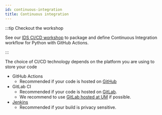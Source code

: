 ```yaml
---
id: continuous-integration
title: Continuous integration
---
```


:::tip Checkout the workshop

See our [IDS CI/CD workshop](https://maastrichtu-ids.github.io/workshop-ci/) to package and define Continuous Integration workflow for Python with GitHub Actions.

:::

The choice of CI/CD technology depends on the platform you are using to store your code

* GitHub Actions
  * Recommended if your code is hosted on [GitHub](https://github.com)
* GitLab CI
  * Recommended if your code is hosted on [GitLab](https://gitlab.com/).
  * We recommend to use [GitLab hosted at UM](https://gitlab.maastrichtuniversity.nl) if possible.
* [Jenkins](https://www.jenkins.io/)
  * Recommended if your build is privacy sensitive.
